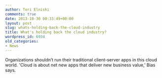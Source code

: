 ```yaml
---
author: Teri Elniski
comments: true
date: 2013-10-30 00:33:49+00:00
layout: post
slug: whats-holding-back-the-cloud-industry
title: What's holding back the cloud industry?
wordpress_id: 6934
old_categories:
- News
---
```


Organizations shouldn’t run their traditional client-server apps in this cloud world. 'Cloud is about net new apps that deliver new business value,' Bias says.
